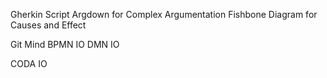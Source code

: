 

Gherkin Script
Argdown for Complex Argumentation
Fishbone Diagram for Causes and Effect


Git Mind
BPMN IO
DMN IO

CODA IO


